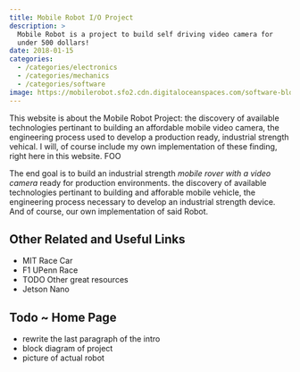 ```yaml
---
title: Mobile Robot I/O Project
description: >
  Mobile Robot is a project to build self driving video camera for
  under 500 dollars! 
date: 2018-01-15
categories: 
  - /categories/electronics
  - /categories/mechanics
  - /categories/software
image: https://mobilerobot.sfo2.cdn.digitaloceanspaces.com/software-block.png
---
```


This website is about the Mobile Robot Project: the discovery of
available technologies pertinant to building an affordable mobile
video camera, the engineering process used to develop  a production
ready, industrial strength vehical.  I will, of course include my own
implementation of these finding, right here in this website.  FOO
<!--more-->

The end goal is to build an industrial strength _mobile rover with a
video camera_ ready for production environments.  the discovery of
available technologies pertinant to building and afforable mobile
vehicle, the engineering process necessary to develop an industrial
strength device.  And of course, our own implementation of said Robot.

## Other Related and Useful Links

- MIT Race Car
- F1 UPenn Race
- TODO Other great resources
- Jetson Nano


## Todo ~ Home Page

- rewrite the last paragraph of the intro
- block diagram of project
- picture of actual robot
